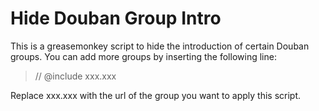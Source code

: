 Hide Douban Group Intro
=======================

This is a greasemonkey script to hide the introduction of certain Douban groups. You can add more groups by inserting the following line:

> // @include xxx.xxx

Replace xxx.xxx with the url of the group you want to apply this script.
